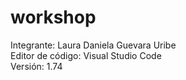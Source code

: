 # workshop
Integrante: Laura Daniela Guevara Uribe <br>
Editor de código: Visual Studio Code <br>
Versión: 1.74
